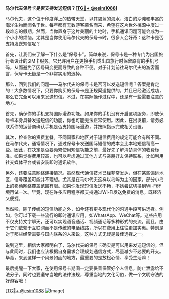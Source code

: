 **马尔代夫保号卡是否支持发送短信？[[TG💪+ @esim1088](https://t.me/s/esim1088)]**

马尔代夫，这个位于印度洋上的热带天堂，以其碧蓝的海水、洁白的沙滩和丰富的海洋生物而闻名于世。每年都有无数游客慕名而来，希望在这片世外桃源中度过一段难忘的假期。然而，当你置身于这片美丽的土地时，手机通讯问题可能会成为一个小小的烦恼。尤其是当你使用马尔代夫的保号卡时，很多人会好奇：这种卡是否支持发送短信呢？

首先，让我们来了解一下什么是“保号卡”。简单来说，保号卡是一种专门为出国旅行者设计的SIM卡服务。它允许用户在更换手机或出国旅行时保留原有的手机号码，从而避免了因号码变更而导致的各种不便。对于计划前往马尔代夫的游客而言，保号卡无疑是一个非常实用的选择。

那么，回到我们的问题——马尔代夫的保号卡是否可以发送短信呢？答案是肯定的！大多数情况下，只要你购买的保号卡是正规渠道提供的，并且已经激活成功，那么它完全可以用来发送短信。不过，在实际操作过程中，还是有一些需要注意的地方。

首先，确保你的手机支持国际漫游功能。如果你的手机没有开启这项服务，即使保号卡本身具备发送短信的功能，你也可能无法正常使用。因此，在出发前，请务必联系你的运营商确认手机是否支持国际漫游，并按照指示完成相关设置。

其次，检查你的资费套餐。不同国家和地区对于短信费用的规定可能会有所不同。在马尔代夫，通常情况下，通过保号卡发送国际短信的成本会比本地短信稍高一些。因此，在决定是否要频繁使用短信功能之前，最好先了解清楚具体的收费标准。如果觉得费用较高，也可以考虑通过其他方式与亲朋好友保持联系，比如利用社交媒体平台或者安装即时通讯软件。

另外，还要注意网络连接情况。虽然现代通信技术已经非常发达，但在某些偏远地区，信号覆盖可能并不理想。尤其是在马尔代夫这样以岛屿为主的国家，部分小岛上的移动网络覆盖范围有限。如果你发现短信发送不畅，不妨尝试切换到Wi-Fi环境再试一次。毕竟，现在许多应用程序都支持通过Wi-Fi发送免费的消息，既经济又便捷。

当然啦，除了传统的短信功能之外，如今还有更多现代化的沟通手段可供选择。例如，你可以下载一些流行的即时通讯应用，如WhatsApp、WeChat等。这些应用不仅支持文字聊天，还可以实现语音通话、视频通话等多种形式的交流。而且，由于它们依赖于互联网而不是传统的电话线路，所以在费用上往往更加实惠。特别是对于那些经常需要与国内联系的人来说，这种方式无疑是最佳选择之一。

说到这里，相信大家都明白了，马尔代夫的保号卡确实是可以用来发送短信的。但与此同时，我们也应该根据自身需求合理规划通信方式，尽量减少不必要的开支。毕竟，来到这样一个风景如画的地方，最重要的是放松心情、享受生活嘛！

最后提醒一下大家，在使用保号卡期间一定要妥善保管好个人信息，防止泄露给不法分子。同时也要遵守当地的法律法规，尊重当地的文化习俗，做一个文明守法的好游客哦！

[[TG💪+ @esim1088](https://t.me/s/esim1088) ![Image](https://i.postimg.cc/4NQfJmqS/Snipaste-2025-05-13-00-14-12.png)]